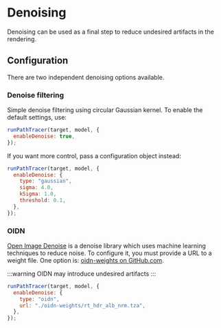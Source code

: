 # Denoising

Denoising can be used as a final step to reduce undesired artifacts in the rendering.

## Configuration

There are two independent denoising options available.

### Denoise filtering

Simple denoise filtering using circular Gaussian kernel. To enable the default settings, use:

```js title="strahlConfiguration.js"
runPathTracer(target, model, {
  enableDenoise: true,
});
```

If you want more control, pass a configuration object instead:

```js title="strahlConfiguration.js"
runPathTracer(target, model, {
  enableDenoise: {
    type: "gaussian",
    sigma: 4.0,
    kSigma: 1.0,
    threshold: 0.1,
  },
});
```

### OIDN

[Open Image Denoise](https://github.com/RenderKit/oidn) is a denoise library which uses machine learning techniques to reduce noise. To configure it, you must provide a URL to a weight file. One option is: [oidn-weights on GitHub.com](https://github.com/RenderKit/oidn-weights/blob/master/rt_hdr_alb_nrm.tza).

:::warning
OIDN may introduce undesired artifacts
:::

```js title="strahlConfiguration.js"
runPathTracer(target, model, {
  enableDenoise: {
    type: "oidn",
    url: "./oidn-weights/rt_hdr_alb_nrm.tza",
  },
});
```
